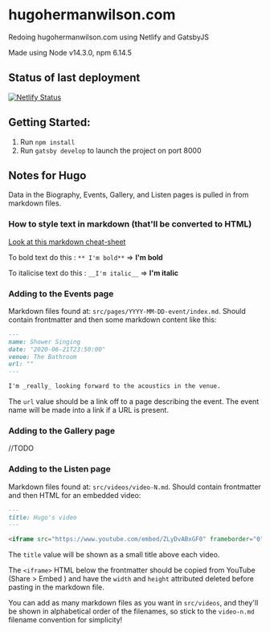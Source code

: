 # hugohermanwilson.com
Redoing hugohermanwilson.com using Netlify and GatsbyJS

Made using Node v14.3.0, npm 6.14.5

## Status of last deployment

[![Netlify Status](https://api.netlify.com/api/v1/badges/7c4459a4-f3aa-4e16-8c54-5d31f80abcea/deploy-status)](https://app.netlify.com/sites/reverent-morse-f22356/deploys)


## Getting Started:

1) Run `npm install`
3) Run `gatsby develop` to launch the project on port 8000


## Notes for Hugo

Data in the Biography, Events, Gallery, and Listen pages is pulled in from markdown files.

### How to style text in markdown (that'll be converted to HTML)

[Look at this markdown cheat-sheet](https://github.com/adam-p/markdown-here/wiki/Markdown-Cheatsheet)

To bold text do this : `** I'm bold**` => **I'm bold**

To italicise text do this : `__I'm italic__` => __I'm italic__

### Adding to the Events page

Markdown files found at: `src/pages/YYYY-MM-DD-event/index.md`. Should contain frontmatter and then some markdown content like this:

```markdown
---
name: Shower Singing
date: "2020-06-21T23:50:00"
venue: The Bathroom
url: ""
---

I'm _really_ looking forward to the acoustics in the venue.

```

The `url` value should be a link off to a page describing the event. The event name will be made into a link if a URL is present.

### Adding to the Gallery page

//TODO

### Adding to the Listen page

Markdown files found at: `src/videos/video-N.md`. Should contain frontmatter and then HTML for an embedded video:

```markdown
---
title: Hugo's video
---

<iframe src="https://www.youtube.com/embed/ZLyDvABxGF0" frameborder="0" allow="accelerometer; autoplay; encrypted-media; gyroscope; picture-in-picture" allowfullscreen></iframe>
```

The `title` value will be shown as a small title above each video.

The `<iframe>` HTML below the frontmatter should be copied from YouTube (Share > Embed ) and have the `width` and `height` attributed deleted before pasting in the markdown file.

You can add as many markdown files as you want in  `src/videos`, and they'll be shown in alphabetical order of the filenames, so stick to the `video-n.md` filename convention for simplicity!